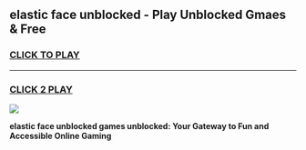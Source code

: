 
## elastic face unblocked - Play Unblocked Gmaes & Free
<h3>
<a href="https://news.freeplayer.one?title=elastic_face_unblocked&ref=23F">CLICK TO PLAY</a></h3>
<hr>

<h3>
<a href="https://news.freeplayer.one?title=elastic_face_unblocked&ref=23F">CLICK 2 PLAY</a>
  
</h3>

<a href="https://news.freeplayer.one?title=elastic_face_unblocked&ref=23F/"><img src="https://clearcache.store/games.png"></a>


**elastic face unblocked games unblocked: Your Gateway to Fun and Accessible Online Gaming**
